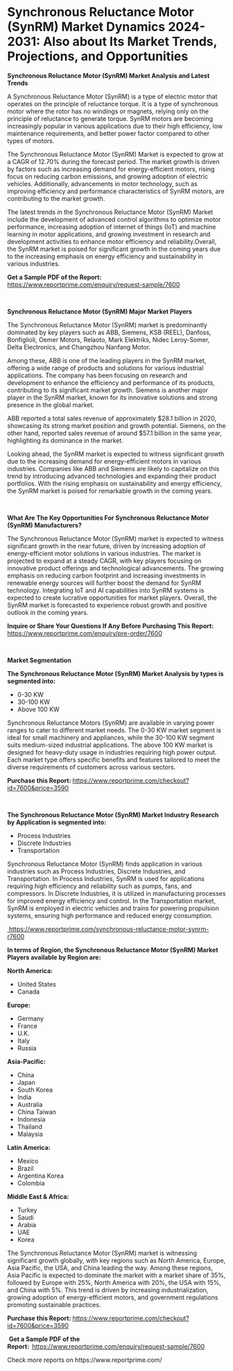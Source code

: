 <p><h1>Synchronous Reluctance Motor (SynRM) Market Dynamics 2024-2031: Also about Its Market Trends, Projections, and Opportunities</h1></p><p><strong>Synchronous Reluctance Motor (SynRM) Market Analysis and Latest Trends</strong></p>
<p><p>A Synchronous Reluctance Motor (SynRM) is a type of electric motor that operates on the principle of reluctance torque. It is a type of synchronous motor where the rotor has no windings or magnets, relying only on the principle of reluctance to generate torque. SynRM motors are becoming increasingly popular in various applications due to their high efficiency, low maintenance requirements, and better power factor compared to other types of motors.</p><p>The Synchronous Reluctance Motor (SynRM) Market is expected to grow at a CAGR of 12.70% during the forecast period. The market growth is driven by factors such as increasing demand for energy-efficient motors, rising focus on reducing carbon emissions, and growing adoption of electric vehicles. Additionally, advancements in motor technology, such as improving efficiency and performance characteristics of SynRM motors, are contributing to the market growth.</p><p>The latest trends in the Synchronous Reluctance Motor (SynRM) Market include the development of advanced control algorithms to optimize motor performance, increasing adoption of internet of things (IoT) and machine learning in motor applications, and growing investment in research and development activities to enhance motor efficiency and reliability.Overall, the SynRM market is poised for significant growth in the coming years due to the increasing emphasis on energy efficiency and sustainability in various industries.</p></p>
<p><strong>Get a Sample PDF of the Report:&nbsp;</strong> <a href="https://www.reportprime.com/enquiry/request-sample/7600">https://www.reportprime.com/enquiry/request-sample/7600</a></p>
<p>&nbsp;</p>
<p><strong>Synchronous Reluctance Motor (SynRM) Major Market Players</strong></p>
<p><p>The Synchronous Reluctance Motor (SynRM) market is predominantly dominated by key players such as ABB, Siemens, KSB (REEL), Danfoss, Bonfiglioli, Oemer Motors, Relaoto, Mark Elektriks, Nidec Leroy-Somer, Delta Electronics, and Changzhou Nanfang Motor.</p><p>Among these, ABB is one of the leading players in the SynRM market, offering a wide range of products and solutions for various industrial applications. The company has been focusing on research and development to enhance the efficiency and performance of its products, contributing to its significant market growth. Siemens is another major player in the SynRM market, known for its innovative solutions and strong presence in the global market.</p><p>ABB reported a total sales revenue of approximately $28.1 billion in 2020, showcasing its strong market position and growth potential. Siemens, on the other hand, reported sales revenue of around $57.1 billion in the same year, highlighting its dominance in the market.</p><p>Looking ahead, the SynRM market is expected to witness significant growth due to the increasing demand for energy-efficient motors in various industries. Companies like ABB and Siemens are likely to capitalize on this trend by introducing advanced technologies and expanding their product portfolios. With the rising emphasis on sustainability and energy efficiency, the SynRM market is poised for remarkable growth in the coming years.</p></p>
<p>&nbsp;</p>
<p><strong>What Are The Key Opportunities For Synchronous Reluctance Motor (SynRM) Manufacturers?</strong></p>
<p><p>The Synchronous Reluctance Motor (SynRM) market is expected to witness significant growth in the near future, driven by increasing adoption of energy-efficient motor solutions in various industries. The market is projected to expand at a steady CAGR, with key players focusing on innovative product offerings and technological advancements. The growing emphasis on reducing carbon footprint and increasing investments in renewable energy sources will further boost the demand for SynRM technology. Integrating IoT and AI capabilities into SynRM systems is expected to create lucrative opportunities for market players. Overall, the SynRM market is forecasted to experience robust growth and positive outlook in the coming years.</p></p>
<p><strong>Inquire or Share Your Questions If Any Before Purchasing This Report:</strong> <a href="https://www.reportprime.com/enquiry/pre-order/7600">https://www.reportprime.com/enquiry/pre-order/7600</a></p>
<p>&nbsp;</p>
<p><strong>Market Segmentation</strong></p>
<p><strong>The Synchronous Reluctance Motor (SynRM) Market Analysis by types is segmented into:</strong></p>
<p><ul><li>0-30 KW</li><li>30-100 KW</li><li>Above 100 KW</li></ul></p>
<p><p>Synchronous Reluctance Motors (SynRM) are available in varying power ranges to cater to different market needs. The 0-30 KW market segment is ideal for small machinery and appliances, while the 30-100 KW segment suits medium-sized industrial applications. The above 100 KW market is designed for heavy-duty usage in industries requiring high power output. Each market type offers specific benefits and features tailored to meet the diverse requirements of customers across various sectors.</p></p>
<p><strong>Purchase this Report:&nbsp;</strong><a href="https://www.reportprime.com/checkout?id=7600&price=3590">https://www.reportprime.com/checkout?id=7600&price=3590</a></p>
<p>&nbsp;</p>
<p><strong>The Synchronous Reluctance Motor (SynRM) Market Industry Research by Application is segmented into:</strong></p>
<p><ul><li>Process Industries</li><li>Discrete Industries</li><li>Transportation</li></ul></p>
<p><p>Synchronous Reluctance Motor (SynRM) finds application in various industries such as Process Industries, Discrete Industries, and Transportation. In Process Industries, SynRM is used for applications requiring high efficiency and reliability such as pumps, fans, and compressors. In Discrete Industries, it is utilized in manufacturing processes for improved energy efficiency and control. In the Transportation market, SynRM is employed in electric vehicles and trains for powering propulsion systems, ensuring high performance and reduced energy consumption.</p></p>
<p><a href="https://www.reportprime.com/synchronous-reluctance-motor-synrm-r7600">&nbsp;https://www.reportprime.com/synchronous-reluctance-motor-synrm-r7600</a></p>
<p><strong>In terms of Region, the Synchronous Reluctance Motor (SynRM) Market Players available by Region are:</strong></p>
<p>
    <p> <strong> North America: </strong>
        <ul>
            <li>United States</li>
            <li>Canada</li>
        </ul>
        </p> 
    <p> <strong> Europe: </strong>
        <ul>
            <li>Germany</li>
            <li>France</li>
            <li>U.K.</li>
            <li>Italy</li>
            <li>Russia</li>
        </ul>
        </p> 
    <p> <strong> Asia-Pacific: </strong>
        <ul>
            <li>China</li>
            <li>Japan</li>
            <li>South Korea</li>
            <li>India</li>
            <li>Australia</li>
            <li>China Taiwan</li>
            <li>Indonesia</li>
            <li>Thailand</li>
            <li>Malaysia</li>
        </ul>
        </p> 
    <p> <strong> Latin America: </strong>
        <ul>
            <li>Mexico</li>
            <li>Brazil</li>
            <li>Argentina Korea</li>
            <li>Colombia</li>
        </ul>
        </p> 
    <p> <strong> Middle East & Africa: </strong>
        <ul>
            <li>Turkey</li>
            <li>Saudi</li>
            <li>Arabia</li>
            <li>UAE</li>
            <li>Korea</li>
        </ul>
    </p>
    </p>
<p><p>The Synchronous Reluctance Motor (SynRM) market is witnessing significant growth globally, with key regions such as North America, Europe, Asia Pacific, the USA, and China leading the way. Among these regions, Asia Pacific is expected to dominate the market with a market share of 35%, followed by Europe with 25%, North America with 20%, the USA with 15%, and China with 5%. This trend is driven by increasing industrialization, growing adoption of energy-efficient motors, and government regulations promoting sustainable practices.</p></p>
<p><strong>Purchase this Report: </strong><a href="https://www.reportprime.com/checkout?id=7600&price=3590">https://www.reportprime.com/checkout?id=7600&price=3590</a></p>
<p>&nbsp;<strong>Get a Sample PDF of the Report:&nbsp;&nbsp;</strong><a href="https://www.reportprime.com/enquiry/request-sample/7600">https://www.reportprime.com/enquiry/request-sample/7600</a></p>
<p><strong></strong></p>
<p>Check more reports on https://www.reportprime.com/</p>